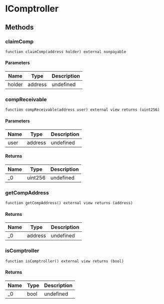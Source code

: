 # IComptroller









## Methods

### claimComp

```solidity
function claimComp(address holder) external nonpayable
```





#### Parameters

| Name | Type | Description |
|---|---|---|
| holder | address | undefined |

### compReceivable

```solidity
function compReceivable(address user) external view returns (uint256)
```





#### Parameters

| Name | Type | Description |
|---|---|---|
| user | address | undefined |

#### Returns

| Name | Type | Description |
|---|---|---|
| _0 | uint256 | undefined |

### getCompAddress

```solidity
function getCompAddress() external view returns (address)
```






#### Returns

| Name | Type | Description |
|---|---|---|
| _0 | address | undefined |

### isComptroller

```solidity
function isComptroller() external view returns (bool)
```






#### Returns

| Name | Type | Description |
|---|---|---|
| _0 | bool | undefined |




